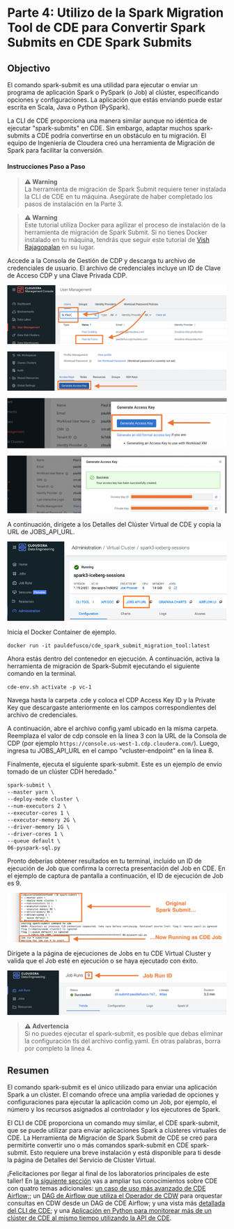 # Parte 4: Utilizo de la Spark Migration Tool de CDE para Convertir Spark Submits en CDE Spark Submits

## Objectivo

El comando spark-submit es una utilidad para ejecutar o enviar un programa de aplicación Spark o PySpark (o Job) al clúster, especificando opciones y configuraciones. La aplicación que estás enviando puede estar escrita en Scala, Java o Python (PySpark).

La CLI de CDE proporciona una manera similar aunque no idéntica de ejecutar "spark-submits" en CDE. Sin embargo, adaptar muchos spark-submits a CDE podría convertirse en un obstáculo en tu migración. El equipo de Ingeniería de Cloudera creó una herramienta de Migración de Spark para facilitar la conversión.

#### Instrucciones Paso a Paso

>**⚠ Warning**  
>La herramienta de migración de Spark Submit requiere tener instalada la CLI de CDE en tu máquina. Asegúrate de haber completado los pasos de instalación en la Parte 3.

>**⚠ Warning**  
>Este tutorial utiliza Docker para agilizar el proceso de instalación de la herramienta de migración de Spark Submit. Si no tienes Docker instalado en tu máquina, tendrás que seguir este tutorial de [Vish Rajagopalan](https://github.com/SuperEllipse/cde-spark-submit-migration) en su lugar.

Accede a la Consola de Gestión de CDP y descarga tu archivo de credenciales de usuario. El archivo de credenciales incluye un ID de Clave de Acceso CDP y una Clave Privada CDP.

![alt text](../../img/mgt_console1.png)

![alt text](../../img/mgt_console2.png)

![alt text](../../img/mgt_console3.png)

![alt text](../../img/mgt_console4.png)

A continuación, dirígete a los Detalles del Clúster Virtual de CDE y copia la URL de JOBS_API_URL.

![alt text](../../img/jobsapiurl.png)

Inicia el Docker Container de ejemplo.

```
docker run -it pauldefusco/cde_spark_submit_migration_tool:latest
```

Ahora estás dentro del contenedor en ejecución. A continuación, activa la herramienta de migración de Spark-Submit ejecutando el siguiente comando en la terminal.

```
cde-env.sh activate -p vc-1
```

Navega hasta la carpeta .cde y coloca el CDP Access Key ID y la Private Key que descargaste anteriormente en los campos correspondientes del archivo de credenciales.

A continuación, abre el archivo config.yaml ubicado en la misma carpeta. Reemplaza el valor de cdp console en la línea 3 con la URL de la Consola de CDP (por ejemplo `https://console.us-west-1.cdp.cloudera.com/`).
Luego, ingresa tu JOBS_API_URL en el campo "vcluster-endpoint" en la línea 8.

Finalmente, ejecuta el siguiente spark-submit. Este es un ejemplo de envío tomado de un clúster CDH heredado."

```
spark-submit \
--master yarn \
--deploy-mode cluster \
--num-executors 2 \
--executor-cores 1 \
--executor-memory 2G \
--driver-memory 1G \
--driver-cores 1 \
--queue default \
06-pyspark-sql.py
```

Pronto deberías obtener resultados en tu terminal, incluido un ID de ejecución de Job que confirma la correcta presentación del Job en CDE. En el ejemplo de captura de pantalla a continuación, el ID de ejecución de Job es 9.

![alt text](../../img/job_submit_confirm1.png)

Dirígete a la página de ejecuciones de Jobs en tu CDE Virtual Cluster y valida que el Job esté en ejecución o se haya ejecutado con éxito.

![alt text](../../img/job_submit_confirm3.png)

>**⚠ Advertencia**  
>Si no puedes ejecutar el spark-submit, es posible que debas eliminar la configuración tls del archivo config.yaml. En otras palabras, borra por completo la línea 4.

## Resumen

El comando spark-submit es el único utilizado para enviar una aplicación Spark a un clúster. El comando ofrece una amplia variedad de opciones y configuraciones para ejecutar la aplicación como un Job, por ejemplo, el número y los recursos asignados al controlador y los ejecutores de Spark.

El CLI de CDE proporciona un comando muy similar, el CDE spark-submit, que se puede utilizar para enviar aplicaciones Spark a clústeres virtuales de CDE. La Herramienta de Migración de Spark Submit de CDE se creó para permitirte convertir uno o más comandos spark-submit en CDE spark-submit. Esto requiere una breve instalación y está disponible para ti desde la página de Detalles del Servicio de Clúster Virtual.

¡Felicitaciones por llegar al final de los laboratorios principales de este taller! En [la siguiente sección](https://github.com/pdefusco/CDE119_ACE_WORKSHOP/blob/main/step_by_step_guides/english/part05_bonus_labs.md#part-5-bonus-labs) vas a ampliar tus conocimientos sobre CDE con quatro temas adicionales: [un caso de uso más avanzado de CDE Airflow;](https://github.com/pdefusco/CDE119_ACE_WORKSHOP/blob/main/step_by_step_guides/english/part05_bonus_labs.md#bonus-lab-1-cde-airflow-orchestration-in-depth); un [DAG de Airflow que utiliza el Operador de CDW](https://github.com/pdefusco/CDE119_ACE_WORKSHOP/blob/main/step_by_step_guides/english/part05_bonus_labs.md#bonus-lab-2-using-cde-airflow-with-cdw) para orquestar consultas en CDW desde un DAG de CDE Airflow; y una vista más [detallada del CLI de CDE](https://github.com/pdefusco/CDE119_ACE_WORKSHOP/blob/main/step_by_step_guides/english/part05_bonus_labs.md#bonus-lab-3-using-the-cde-cli-to-streamline-cde-production-use-cases-in-depth); y una [Aplicación en Python para monitorear más de un clúster de CDE al mismo tiempo utilizando la API de CDE](https://github.com/pdefusco/CDE119_ACE_WORKSHOP/blob/main/step_by_step_guides/espanol/parte05_extras.md#bonus-lab-4-uso-de-python-con-la-api-de-cde).
